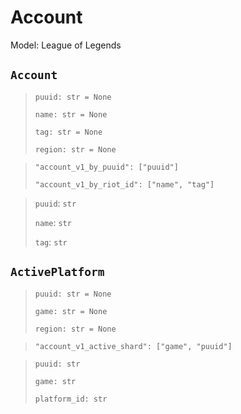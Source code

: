 # Account
Model: League of Legends

## `Account` <Badge text="Pyot Core" vertical="middle"/>
>`puuid: str = None`<Badge text="param" type="warning" vertical="middle"/>
>
>`name: str = None`<Badge text="param" type="warning" vertical="middle"/>
>
>`tag: str = None`<Badge text="param" type="warning" vertical="middle"/>
>
>`region: str = None`<Badge text="param" type="warning" vertical="middle"/>

>`"account_v1_by_puuid": ["puuid"]`<Badge text="endpoint" type="error" vertical="middle"/>
>
>`"account_v1_by_riot_id": ["name", "tag"]`<Badge text="endpoint" type="error" vertical="middle"/>
>

> `puuid`: `str`
>
> `name`: `str`
>
> `tag`: `str`
>

## `ActivePlatform` <Badge text="Pyot Core" vertical="middle"/>
> `puuid: str = None` <Badge text="param" type="warning" vertical="middle"/>
> 
> `game: str = None` <Badge text="param" type="warning" vertical="middle"/>
> 
> `region: str = None` <Badge text="param" type="warning" vertical="middle"/>

> `"account_v1_active_shard": ["game", "puuid"]` <Badge text="endpoint" type="error" vertical="middle"/>

>`puuid: str`
>
>`game: str`
>
>`platform_id: str`
>